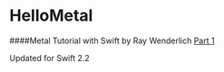 # HelloMetal

####Metal Tutorial with Swift by Ray Wenderlich [Part 1](https://www.raywenderlich.com/77488/ios-8-metal-tutorial-swift-getting-started)

Updated for Swift 2.2

